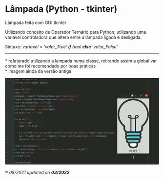 # Lâmpada (Python - tkinter)

Lâmpada feita com GUI tkinter

Utilizando conceito de Operador Ternário para Python, utilizando uma variável controladora que altera entre a lâmpada ligada e desligada.

Sintaxe: <i>variavel = 'valor_True' <b>if</b> bool <b>else</b> 'valor_False'</i>
<hr>

\* refatorado utilizando a lampada numa classe, retirando assim a global var como me foi recomendado por boas práticas<br>
\* imagem ainda da versão antiga

![Codigo](./lamp.gif)

&reg; <i>08/2021</i>
<i>updated on <b>03/2022</b></i>

